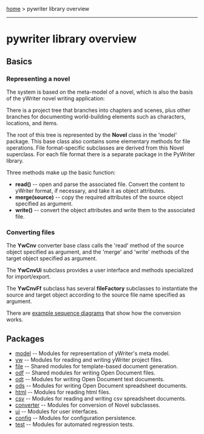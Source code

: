 [home](../index) > pywriter library overview

---

# pywriter library overview

## Basics

### Representing a novel

The system is based on the meta-model of a novel, which is also the basis of the yWriter novel writing 
application: 

There is a project tree that branches into chapters and scenes, plus other branches for documenting 
world-building elements such as characters, locations, and items. 

The root of this tree is represented by the **Novel** class in the 'model' package. This base class also 
contains some elementary methods for file operations. File format-specific subclasses are derived from 
this Novel superclass. For each file format there is a separate package in the PyWriter library.

Three methods make up the basic function:

- **read()** -- open and parse the associated file. Convert the content to yWriter format, if necessary, and take it as object attributes.
- **merge(source)** -- copy the required attributes of the source object specified as argument. 
- **write()** -- convert the object attributes and write them to the associated file.

### Converting files

The **YwCnv** converter base class calls the 'read' method of the source object specified as argument, and the 'merge' and 'write' methods of the target object specified as argument. 

The **YwCnvUi** subclass provides a user interface and methods specialized for import/export.

The **YwCnvFf** subclass has several **fileFactory** subclasses to instantiate the source and target object according to the source file name specified as argument. 

There are [example sequence diagrams](../sd) that show how the conversion works. 


## Packages

- [model](model) -- Modules for representation of yWriter's meta model.
- [yw](yw) -- Modules for reading and writing yWriter project files.
- [file](file) -- Shared modules for template-based document generation.
- [odf](odf) -- Shared modules for writing Open Document files.
- [odt](odt) -- Modules for writing Open Document text documents.
- [ods](ods) -- Modules for writing Open Document spreadsheet documents.
- [html](html) -- Modules for reading html files.
- [csv](csv) -- Modules for reading and writing csv spreadsheet documents.
- [converter](converter) -- Modules for conversion of Novel subclasses.
- [ui](ui) -- Modules for user interfaces.
- [config](config) -- Modules for configuration persistence.
- [test](test) -- Modules for automated regression tests.




